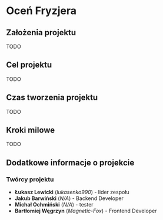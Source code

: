 # Oceń Fryzjera

## Założenia projektu

TODO

## Cel projektu

TODO

## Czas tworzenia projektu

TODO

## Kroki milowe

TODO

## Dodatkowe informacje o projekcie

### Twórcy projektu

- **Łukasz Lewicki** (*lukasenko990*) - lider zespołu
- **Jakub Barwiński** (*N/A*) - Backend Developer
- **Michał Ochmiński** (*N/A*) - tester
- **Bartłomiej Węgrzyn** (*Magnetic-Fox*) - Frontend Developer